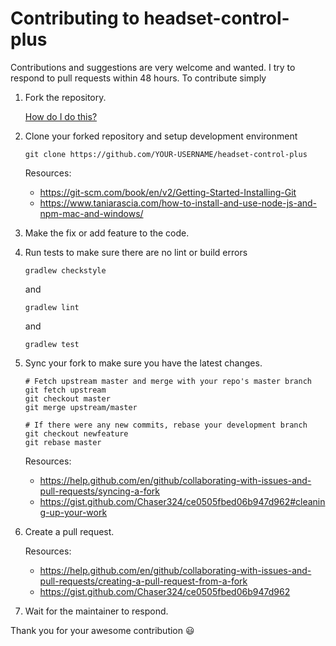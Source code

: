 Contributing to headset-control-plus
=======

Contributions and suggestions are very welcome and wanted. I try to respond to pull requests within 48 hours. To contribute simply

1. Fork the repository.

	[How do I do this?](https://help.github.com/en/github/getting-started-with-github/fork-a-repo#fork-an-example-repository)

2. Clone your forked repository and setup development environment

	```
	git clone https://github.com/YOUR-USERNAME/headset-control-plus
	```
	Resources:
	* https://git-scm.com/book/en/v2/Getting-Started-Installing-Git
	* https://www.taniarascia.com/how-to-install-and-use-node-js-and-npm-mac-and-windows/
	

3. Make the fix or add feature to the code.

4. Run tests to make sure there are no lint or build errors
 	
	```
	gradlew checkstyle
	```
	and
	```
	gradlew lint
	```
	and
	```
	gradlew test
	```

5. Sync your fork to make sure you have the latest changes.
 	
	```
	# Fetch upstream master and merge with your repo's master branch
	git fetch upstream
	git checkout master
	git merge upstream/master

	# If there were any new commits, rebase your development branch
	git checkout newfeature
	git rebase master
	```
	Resources:
	* https://help.github.com/en/github/collaborating-with-issues-and-pull-requests/syncing-a-fork
	* https://gist.github.com/Chaser324/ce0505fbed06b947d962#cleaning-up-your-work
6. Create a pull request.

	Resources:
	* https://help.github.com/en/github/collaborating-with-issues-and-pull-requests/creating-a-pull-request-from-a-fork
	* https://gist.github.com/Chaser324/ce0505fbed06b947d962
	
7. Wait for the maintainer to respond. 

Thank you for your awesome contribution  :smiley:
